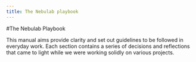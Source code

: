 ```yaml
---
title: The Nebulab playbook
---
```


#The Nebulab Playbook

This manual aims provide clarity and set out guidelines to be followed in everyday work. Each section contains a series of decisions and reflections that came to light while we were working solidly on various projects.